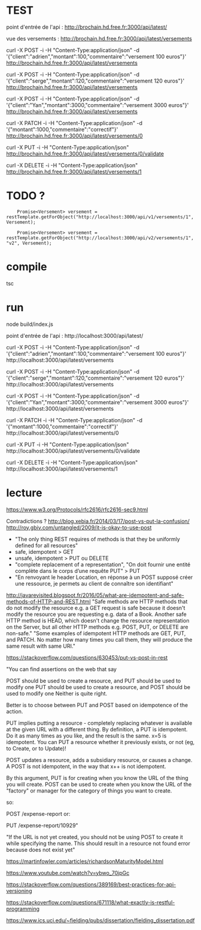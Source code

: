 # TEST

point d'entrée de l'api : http://brochain.hd.free.fr:3000/api/latest/

vue des versements : http://brochain.hd.free.fr:3000/api/latest/versements

curl -X POST -i -H "Content-Type:application/json" -d '{"client":"adrien","montant":100,"commentaire":"versement 100 euros"}' http://brochain.hd.free.fr:3000/api/latest/versements

curl -X POST -i -H "Content-Type:application/json" -d '{"client":"serge","montant":120,"commentaire":"versement 120 euros"}' http://brochain.hd.free.fr:3000/api/latest/versements

curl -X POST -i -H "Content-Type:application/json" -d '{"client":"Yan","montant":3000,"commentaire":"versement 3000 euros"}' http://brochain.hd.free.fr:3000/api/latest/versements

curl -X PATCH -i -H "Content-Type:application/json" -d '{"montant":1000,"commentaire":"correctif"}' http://brochain.hd.free.fr:3000/api/latest/versements/0

curl -X PUT -i -H "Content-Type:application/json" http://brochain.hd.free.fr:3000/api/latest/versements/0/validate

curl -X DELETE -i -H "Content-Type:application/json" http://brochain.hd.free.fr:3000/api/latest/versements/1

# TODO ?

        Promise<Versement> versement = restTemplate.getForObject("http://localhost:3000/api/v1/versements/1", Versement);

        Promise<Versement> versement = restTemplate.getForObject("http://localhost:3000/api/v2/versements/1", "v2", Versement);

# compile

tsc

# run 

node build/index.js

point d'entrée de l'api : http://localhost:3000/api/latest/

curl -X POST -i -H "Content-Type:application/json" -d '{"client":"adrien","montant":100,"commentaire":"versement 100 euros"}' http://localhost:3000/api/latest/versements

curl -X POST -i -H "Content-Type:application/json" -d '{"client":"serge","montant":120,"commentaire":"versement 120 euros"}' http://localhost:3000/api/latest/versements

curl -X POST -i -H "Content-Type:application/json" -d '{"client":"Yan","montant":3000,"commentaire":"versement 3000 euros"}' http://localhost:3000/api/latest/versements

curl -X PATCH -i -H "Content-Type:application/json" -d '{"montant":1000,"commentaire":"correctif"}' http://localhost:3000/api/latest/versements/0

curl -X PUT -i -H "Content-Type:application/json" http://localhost:3000/api/latest/versements/0/validate

curl -X DELETE -i -H "Content-Type:application/json" http://localhost:3000/api/latest/versements/1


# lecture

https://www.w3.org/Protocols/rfc2616/rfc2616-sec9.html

Contradictions ?
http://blog.xebia.fr/2014/03/17/post-vs-put-la-confusion/
http://roy.gbiv.com/untangled/2009/it-is-okay-to-use-post

- "The only thing REST requires of methods is that they be uniformly defined for all resources"
- safe, idempotent > GET
- unsafe, idempotent > PUT ou DELETE
- "complete replacement of a representation", "On doit fournir une entité complète dans le corps d’une requête PUT" > PUT
- "En renvoyant le header Location, en réponse à un POST supposé créer une ressource, je permets au client de connaître son identifiant"

http://javarevisited.blogspot.fr/2016/05/what-are-idempotent-and-safe-methods-of-HTTP-and-REST.html
"Safe methods are HTTP methods that do not modify the resource e.g. a GET request  is safe because it doesn't modify the resource you are requesting e.g. data of a Book. Another safe HTTP method is HEAD, which doesn't change the resource representation on the Server, but all other HTTP methods e.g. POST, PUT, or DELETE are non-safe."
"Some examples of idempotent HTTP methods are GET, PUT, and PATCH. No matter how many times you call them, they will produce the same result with same URI."


https://stackoverflow.com/questions/630453/put-vs-post-in-rest

"You can find assertions on the web that say

POST should be used to create a resource, and PUT should be used to modify one
PUT should be used to create a resource, and POST should be used to modify one
Neither is quite right.

Better is to choose between PUT and POST based on idempotence of the action.

PUT implies putting a resource - completely replacing whatever is available at the given URL with a different thing. By definition, a PUT is idempotent. Do it as many times as you like, and the result is the same. x=5 is idempotent. You can PUT a resource whether it previously exists, or not (eg, to Create, or to Update)!

POST updates a resource, adds a subsidiary resource, or causes a change. A POST is not idempotent, in the way that x++ is not idempotent.

By this argument, PUT is for creating when you know the URL of the thing you will create. POST can be used to create when you know the URL of the "factory" or manager for the category of things you want to create.

so:

POST /expense-report
or:

PUT  /expense-report/10929"

"If the URL is not yet created, you should not be using POST to create it while specifying the name. This should result in a resource not found error because does not exist yet"

https://martinfowler.com/articles/richardsonMaturityModel.html

https://www.youtube.com/watch?v=ybwo_70jpGc

https://stackoverflow.com/questions/389169/best-practices-for-api-versioning

https://stackoverflow.com/questions/671118/what-exactly-is-restful-programming

https://www.ics.uci.edu/~fielding/pubs/dissertation/fielding_dissertation.pdf
